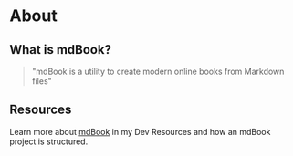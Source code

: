 # About

## What is mdBook?

> "mdBook is a utility to create modern online books from Markdown files"


## Resources

Learn more about [mdBook](https://michaelcurrin.github.io/dev-resources/resources/rust/packages/mdbook.html) in my Dev Resources and how an mdBook project is structured.
